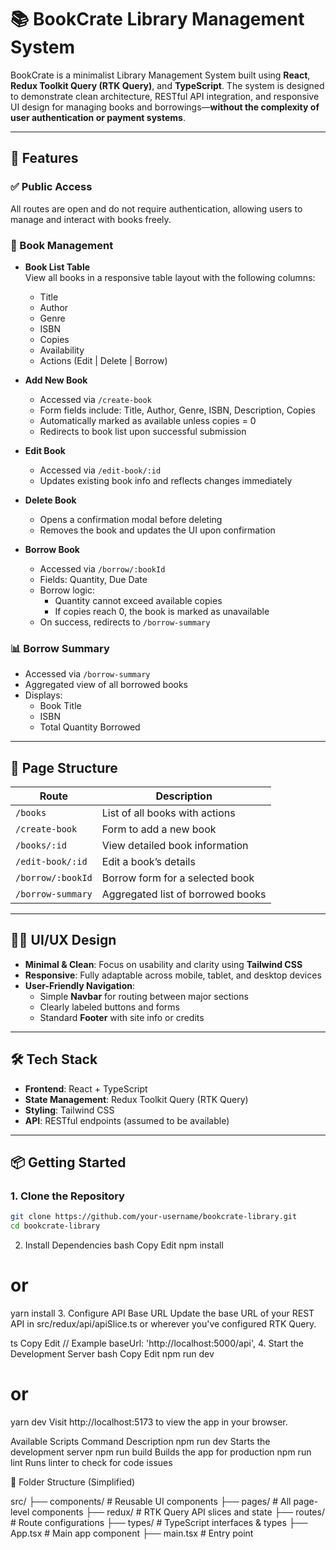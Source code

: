 # 📚 BookCrate Library Management System

BookCrate is a minimalist Library Management System built using **React**, **Redux Toolkit Query (RTK Query)**, and **TypeScript**. The system is designed to demonstrate clean architecture, RESTful API integration, and responsive UI design for managing books and borrowings—**without the complexity of user authentication or payment systems**.

---

## 🚀 Features

### ✅ Public Access
All routes are open and do not require authentication, allowing users to manage and interact with books freely.

### 📖 Book Management

- **Book List Table**  
  View all books in a responsive table layout with the following columns:
  - Title
  - Author
  - Genre
  - ISBN
  - Copies
  - Availability
  - Actions (Edit | Delete | Borrow)

- **Add New Book**  
  - Accessed via `/create-book`
  - Form fields include: Title, Author, Genre, ISBN, Description, Copies
  - Automatically marked as available unless copies = 0
  - Redirects to book list upon successful submission

- **Edit Book**  
  - Accessed via `/edit-book/:id`
  - Updates existing book info and reflects changes immediately

- **Delete Book**  
  - Opens a confirmation modal before deleting
  - Removes the book and updates the UI upon confirmation

- **Borrow Book**  
  - Accessed via `/borrow/:bookId`
  - Fields: Quantity, Due Date
  - Borrow logic:
    - Quantity cannot exceed available copies
    - If copies reach 0, the book is marked as unavailable
  - On success, redirects to `/borrow-summary`

### 📊 Borrow Summary

- Accessed via `/borrow-summary`
- Aggregated view of all borrowed books
- Displays:
  - Book Title
  - ISBN
  - Total Quantity Borrowed

---

## 🧩 Page Structure

| Route               | Description                                 |
|--------------------|---------------------------------------------|
| `/books`           | List of all books with actions              |
| `/create-book`     | Form to add a new book                      |
| `/books/:id`       | View detailed book information              |
| `/edit-book/:id`   | Edit a book’s details                       |
| `/borrow/:bookId`  | Borrow form for a selected book             |
| `/borrow-summary`  | Aggregated list of borrowed books           |

---

## 🧑‍🎨 UI/UX Design

- **Minimal & Clean**: Focus on usability and clarity using **Tailwind CSS**
- **Responsive**: Fully adaptable across mobile, tablet, and desktop devices
- **User-Friendly Navigation**:
  - Simple **Navbar** for routing between major sections
  - Clearly labeled buttons and forms
  - Standard **Footer** with site info or credits

---

## 🛠️ Tech Stack

- **Frontend**: React + TypeScript
- **State Management**: Redux Toolkit Query (RTK Query)
- **Styling**: Tailwind CSS
- **API**: RESTful endpoints (assumed to be available)

---

## 📦 Getting Started

### 1. Clone the Repository

```bash
git clone https://github.com/your-username/bookcrate-library.git
cd bookcrate-library
```

2. Install Dependencies
bash
Copy
Edit
npm install
# or
yarn install
3. Configure API Base URL
Update the base URL of your REST API in src/redux/api/apiSlice.ts or wherever you've configured RTK Query.

ts
Copy
Edit
// Example
baseUrl: 'http://localhost:5000/api',
4. Start the Development Server
bash
Copy
Edit
npm run dev
# or
yarn dev
Visit http://localhost:5173 to view the app in your browser.

Available Scripts
Command	Description
npm run dev	Starts the development server
npm run build	Builds the app for production
npm run lint	Runs linter to check for code issues

📁 Folder Structure (Simplified)

src/
├── components/         # Reusable UI components
├── pages/              # All page-level components
├── redux/              # RTK Query API slices and state
├── routes/             # Route configurations
├── types/              # TypeScript interfaces & types
├── App.tsx             # Main app component
├── main.tsx            # Entry point

